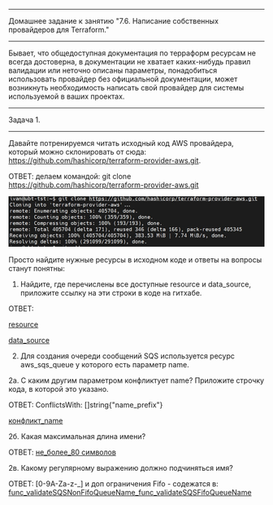 __________________________________________________________________________
Домашнее задание к занятию "7.6. Написание собственных провайдеров для Terraform."
__________________________________________________________________________

Бывает, что общедоступная документация по терраформ ресурсам не всегда достоверна,
в документации не хватает каких-нибудь правил валидации или неточно описаны параметры,
понадобиться использовать провайдер без официальной документации,
может возникнуть необходимость написать свой провайдер для системы используемой в ваших проектах.

__________________________________________________________________________
Задача 1.
__________________________________________________________________________
Давайте потренируемся читать исходный код AWS провайдера, который можно склонировать от сюда: https://github.com/hashicorp/terraform-provider-aws.git. 

ОТВЕТ: делаем командой: git clone https://github.com/hashicorp/terraform-provider-aws.git

<img width="700" alt="2" src="https://github.com/Darkpunks/netologyProject/blob/main/second%20part/7.6/7.6.jpg">

Просто найдите нужные ресурсы в исходном коде и ответы на вопросы станут понятны: 


1. Найдите, где перечислены все доступные resource и data_source, приложите ссылку на эти строки в коде на гитхабе.

ОТВЕТ: 

[resource](https://github.com/hashicorp/terraform-provider-aws/blob/8e4d8a3f3f781b83f96217c2275f541c893fec5a/aws/provider.go#L411)

[data_source](https://github.com/hashicorp/terraform-provider-aws/blob/8e4d8a3f3f781b83f96217c2275f541c893fec5a/aws/provider.go#L169) 



2. Для создания очереди сообщений SQS используется ресурс aws_sqs_queue у которого есть параметр name.

2а. С каким другим параметром конфликтует name? Приложите строчку кода, в которой это указано.

ОТВЕТ:
ConflictsWith: []string{"name_prefix"} 

[конфликт_name](https://github.com/hashicorp/terraform-provider-aws/blob/8e4d8a3f3f781b83f96217c2275f541c893fec5a/aws/resource_aws_sqs_queue.go#L56)


2б. Какая максимальная длина имени?

ОТВЕТ: [не_более_80 символов](https://github.com/hashicorp/terraform-provider-aws/blob/8e4d8a3f3f781b83f96217c2275f541c893fec5a/aws/validators.go#L1038)


2в. Какому регулярному выражению должно подчиняться имя?

ОТВЕТ: 
[0-9A-Za-z-_] и доп ограничения Fifo - содежатся в: 
[func_validateSQSNonFifoQueueName_func_validateSQSFifoQueueName](https://github.com/hashicorp/terraform-provider-aws/blob/8e4d8a3f3f781b83f96217c2275f541c893fec5a/aws/validators.go#L1041)
